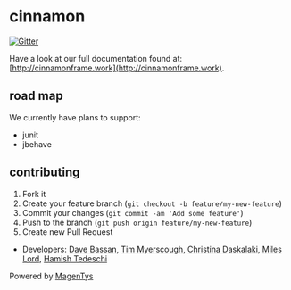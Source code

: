 # cinnamon

[![Gitter](https://badges.gitter.im/MagenTys/cinnamon.svg)](https://gitter.im/MagenTys/cinnamon?utm_source=badge&utm_medium=badge&utm_campaign=pr-badge&utm_content=badge)

Have a look at our full documentation found at:           
[http://cinnamonframe.work](http://cinnamonframe.work).
            
## road map

We currently have plans to support:
* junit
* jbehave

## contributing

1. Fork it
2. Create your feature branch (`git checkout -b feature/my-new-feature`)
3. Commit your changes (`git commit -am 'Add some feature'`)
4. Push to the branch (`git push origin feature/my-new-feature`)
5. Create new Pull Request


* Developers: [Dave Bassan](https://github.com/davebassan), [Tim Myerscough](https://github.com/temyers), [Christina Daskalaki](https://github.com/chdask), [Miles Lord](https://github.com/mplord), [Hamish Tedeschi](https://github.com/MagenTysHamo)

Powered by [MagenTys](http://magentys.io)